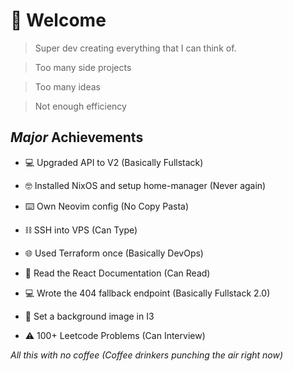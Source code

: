 # 🦸 Welcome

> Super dev creating everything that I can think of.

> Too many side projects

> Too many ideas

> Not enough efficiency 


## *Major* Achievements
- 💻 Upgraded API to V2 (Basically Fullstack)
  
- 🤓 Installed NixOS and setup home-manager (Never again)
  
- ⌨️ Own Neovim config (No Copy Pasta)
  
- ⛓️ SSH into VPS (Can Type)

- 🌐 Used Terraform once (Basically DevOps)
  
- 📖 Read the React Documentation (Can Read)

- 💻 Wrote the 404 fallback endpoint (Basically Fullstack 2.0)
  
- 🍚 Set a background image in I3

- ⚠️ 100+ Leetcode Problems (Can Interview)


*All this with no coffee (Coffee drinkers punching the air right now)*
